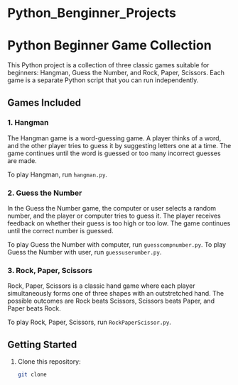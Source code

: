 # Python_Benginner_Projects
# Python Beginner Game Collection

This Python project is a collection of three classic games suitable for beginners: Hangman, Guess the Number, and Rock, Paper, Scissors. Each game is a separate Python script that you can run independently.

## Games Included

### 1. Hangman

The Hangman game is a word-guessing game. A player thinks of a word, and the other player tries to guess it by suggesting letters one at a time. The game continues until the word is guessed or too many incorrect guesses are made.

To play Hangman, run `hangman.py`.

### 2. Guess the Number

In the Guess the Number game, the computer or user selects a random number, and the player or computer tries to guess it. The player receives feedback on whether their guess is too high or too low. The game continues until the correct number is guessed.

To play Guess the Number with computer, run `guesscompnumber.py`.
To play Guess the Number with user, run `guessuserumber.py`.

### 3. Rock, Paper, Scissors

Rock, Paper, Scissors is a classic hand game where each player simultaneously forms one of three shapes with an outstretched hand. The possible outcomes are Rock beats Scissors, Scissors beats Paper, and Paper beats Rock.

To play Rock, Paper, Scissors, run `RockPaperScissor.py`.

## Getting Started

1. Clone this repository:

   ```bash
   git clone 
